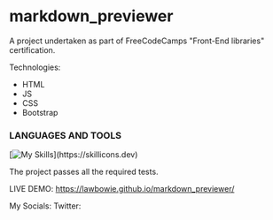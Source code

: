 # markdown_previewer
A project undertaken as part of FreeCodeCamps "Front-End libraries" certification.

Technologies:
- HTML
- JS
- CSS
- Bootstrap

### LANGUAGES AND TOOLS
[![My Skills](https://skillicons.dev/icons?i=js,html,css,java,python,github,linkedin,vscode,react,bootstrap,codepen,)](https://skillicons.dev)

The project passes all the required tests.

LIVE DEMO: https://lawbowie.github.io/markdown_previewer/

My Socials:
Twitter:
